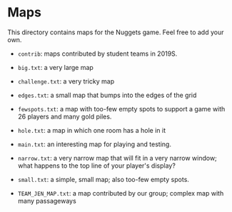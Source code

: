 # Maps

This directory contains maps for the Nuggets game.
Feel free to add your own.

* `contrib`: maps contributed by student teams in 2019S.

* `big.txt`: a very large map
* `challenge.txt`: a very tricky map
* `edges.txt`: a small map that bumps into the edges of the grid
* `fewspots.txt`: a map with too-few empty spots to support a game with 26 players and many gold piles.
* `hole.txt`: a map in which one room has a hole in it
* `main.txt`: an interesting map for playing and testing.
* `narrow.txt`: a very narrow map that will fit in a very narrow window; what happens to the top line of your player's display?
* `small.txt`: a simple, small map; also too-few empty spots.
* `TEAM_JEN_MAP.txt`: a map contributed by our group; complex map with many passageways
